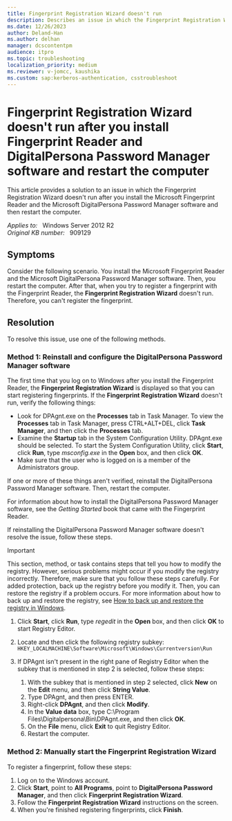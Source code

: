 ```yaml
---
title: Fingerprint Registration Wizard doesn't run
description: Describes an issue in which the Fingerprint Registration Wizard doesn't run after you install the Microsoft Fingerprint Reader and the Microsoft DigitalPersona Password Manager software and then restart the computer.
ms.date: 12/26/2023
author: Deland-Han
ms.author: delhan
manager: dcscontentpm
audience: itpro
ms.topic: troubleshooting
localization_priority: medium
ms.reviewer: v-jomcc, kaushika
ms.custom: sap:kerberos-authentication, csstroubleshoot
---
```

# Fingerprint Registration Wizard doesn't run after you install Fingerprint Reader and DigitalPersona Password Manager software and restart the computer

This article provides a solution to an issue in which the Fingerprint Registration Wizard doesn't run after you install the Microsoft Fingerprint Reader and the Microsoft DigitalPersona Password Manager software and then restart the computer.

_Applies to:_ &nbsp; Windows Server 2012 R2  
_Original KB number:_ &nbsp; 909129

## Symptoms

Consider the following scenario. You install the Microsoft Fingerprint Reader and the Microsoft DigitalPersona Password Manager software. Then, you restart the computer. After that, when you try to register a fingerprint with the Fingerprint Reader, the **Fingerprint Registration Wizard** doesn't run. Therefore, you can't register the fingerprint.

## Resolution

To resolve this issue, use one of the following methods.

### Method 1: Reinstall and configure the DigitalPersona Password Manager software

The first time that you log on to Windows after you install the Fingerprint Reader, the **Fingerprint Registration Wizard** is displayed so that you can start registering fingerprints. If the **Fingerprint Registration Wizard** doesn't run, verify the following things:

- Look for DPAgnt.exe on the **Processes** tab in Task Manager. To view the **Processes** tab in Task Manager, press CTRL+ALT+DEL, click **Task Manager**, and then click the **Processes** tab.
- Examine the **Startup** tab in the System Configuration Utility. DPAgnt.exe should be selected. To start the System Configuration Utility, click **Start**, click **Run**, type *msconfig.exe* in the **Open** box, and then click **OK**.
- Make sure that the user who is logged on is a member of the Administrators group.

If one or more of these things aren't verified, reinstall the DigitalPersona Password Manager software. Then, restart the computer.

For information about how to install the DigitalPersona Password Manager software, see the *Getting Started* book that came with the Fingerprint Reader.

If reinstalling the DigitalPersona Password Manager software doesn't resolve the issue, follow these steps.

> [!IMPORTANT]
> This section, method, or task contains steps that tell you how to modify the registry. However, serious problems might occur if you modify the registry incorrectly. Therefore, make sure that you follow these steps carefully. For added protection, back up the registry before you modify it. Then, you can restore the registry if a problem occurs. For more information about how to back up and restore the registry, see [How to back up and restore the registry in Windows](https://support.microsoft.com/help/322756).

1. Click **Start**, click **Run**, type *regedit* in the **Open** box, and then click **OK** to start Registry Editor.
2. Locate and then click the following registry subkey:
    `HKEY_LOCALMACHINE\Software\Microsoft\Windows\Currentversion\Run`

3. If DPAgnt isn't present in the right pane of Registry Editor when the subkey that is mentioned in step 2 is selected, follow these steps:
      1. With the subkey that is mentioned in step 2 selected, click **New** on the **Edit** menu, and then click **String Value**.
      2. Type DPAgnt, and then press ENTER.
      3. Right-click **DPAgnt**, and then click **Modify**.
      4. In the **Value data** box, type C:\Program Files\Digitalpersona\Bin\DPAgnt.exe, and then click **OK**.
      5. On the **File** menu, click **Exit** to quit Registry Editor.
      6. Restart the computer.

### Method 2: Manually start the Fingerprint Registration Wizard

To register a fingerprint, follow these steps:

1. Log on to the Windows account.
2. Click **Start**, point to **All Programs**, point to **DigitalPersona Password Manager**, and then click **Fingerprint Registration Wizard**.
3. Follow the **Fingerprint Registration Wizard** instructions on the screen.
4. When you're finished registering fingerprints, click **Finish**.
